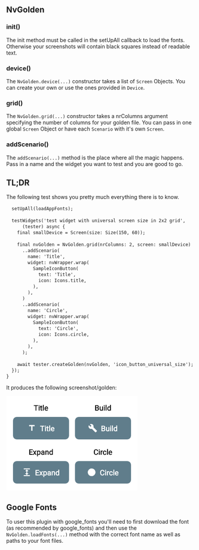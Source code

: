 ## NvGolden
### init()
The init method must be called in the setUpAll callback to load the fonts. Otherwise your screenshots will contain black squares instead of readable text. 

### device()
The `NvGolden.device(...)` constructor takes a list of `Screen` Objects. You can create your own or use the ones provided in `Device`.

### grid()
The `NvGolden.grid(...)` constructor takes a nrColumns argument specifying the number of columns for your golden file. You can pass in one global `Screen` Object or have each `Scenario` with it's own `Screen`. 

### addScenario()
The `addScenario(...)` method is the place where all the magic happens. Pass in a name and the widget you want to test and you are good to go.

## TL;DR
The following test shows you pretty much everything there is to know. 
```void main() {
  setUpAll(loadAppFonts);

  testWidgets('test widget with universal screen size in 2x2 grid',
      (tester) async {
    final smallDevice = Screen(size: Size(150, 60));

    final nvGolden = NvGolden.grid(nrColumns: 2, screen: smallDevice)
      ..addScenario(
        name: 'Title',
        widget: nvWrapper.wrap(
          SampleIconButton(
            text: 'Title',
            icon: Icons.title,
          ),
        ),
      )
      ..addScenario(
        name: 'Circle',
        widget: nvWrapper.wrap(
          SampleIconButton(
            text: 'Circle',
            icon: Icons.circle,
          ),
        ),
      );

    await tester.createGolden(nvGolden, 'icon_button_universal_size');
  });
}
```

It produces the following screenshot/golden:


![Example NvGolden output](example/test/goldens/icon_button_universal_size.png)

## Google Fonts
To user this plugin with google_fonts you'll need to first download the font (as recommended by google_fonts) and then use the `NvGolden.loadFonts(...)` method with the correct font name as well as paths to your font files.
